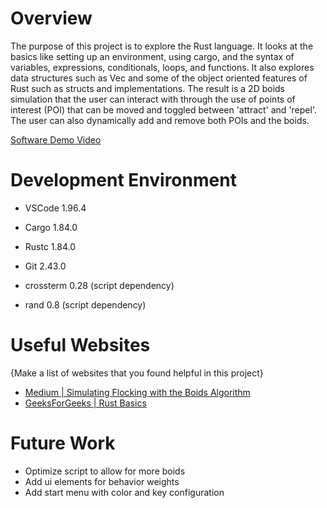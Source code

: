 # Overview

The purpose of this project is to explore the Rust language. It looks at the basics like setting up an environment, using cargo, and the syntax of variables, expressions, conditionals, loops, and functions. It also explores data structures such as Vec and some of the object oriented features of Rust such as structs and implementations. The result is a 2D boids simulation that the user can interact with through the use of points of interest (POI) that can be moved and toggled between 'attract' and 'repel'. The user can also dynamically add and remove both POIs and the boids.

[Software Demo Video](https://youtu.be/i1IYyOCu4P8)


# Development Environment

- VSCode 1.96.4
- Cargo 1.84.0
- Rustc 1.84.0
- Git 2.43.0

- crossterm 0.28 (script dependency)
- rand 0.8 (script dependency)


# Useful Websites

{Make a list of websites that you found helpful in this project}

- [Medium | Simulating Flocking with the Boids Algorithm](https://medium.com/fragmentblog/simulating-flocking-with-the-boids-algorithm-92aef51b9e00)
- [GeeksForGeeks | Rust Basics](https://www.geeksforgeeks.org/rust-basics/)


# Future Work

- Optimize script to allow for more boids
- Add ui elements for behavior weights
- Add start menu with color and key configuration



